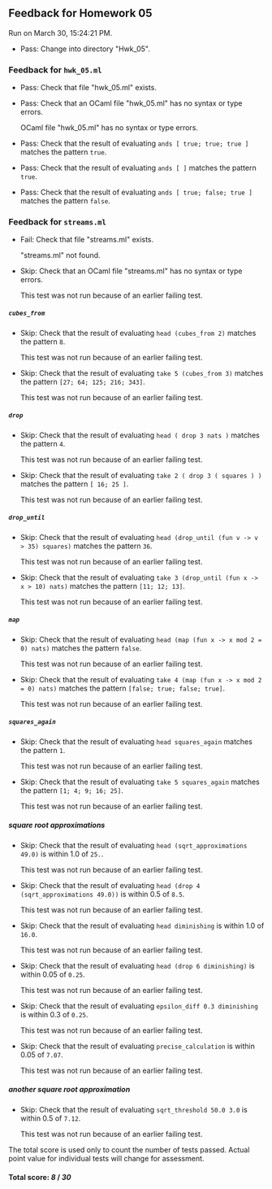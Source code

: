 ## Feedback for Homework 05

Run on March 30, 15:24:21 PM.

+ Pass: Change into directory "Hwk_05".

### Feedback for ``hwk_05.ml``

+ Pass: Check that file "hwk_05.ml" exists.

+ Pass: Check that an OCaml file "hwk_05.ml" has no syntax or type errors.

    OCaml file "hwk_05.ml" has no syntax or type errors.



+ Pass: Check that the result of evaluating `ands [ true; true; true ]` matches the pattern `true`.

   



+ Pass: Check that the result of evaluating `ands [ ]` matches the pattern `true`.

   



+ Pass: Check that the result of evaluating `ands [ true; false; true ]` matches the pattern `false`.

   



### Feedback for ``streams.ml``

+ Fail: Check that file "streams.ml" exists.

     "streams.ml" not found.

+ Skip: Check that an OCaml file "streams.ml" has no syntax or type errors.

  This test was not run because of an earlier failing test.

##### ``cubes_from``

+ Skip: Check that the result of evaluating `head (cubes_from 2)` matches the pattern `8`.

   

  This test was not run because of an earlier failing test.

+ Skip: Check that the result of evaluating `take 5 (cubes_from 3)` matches the pattern `[27; 64; 125; 216; 343]`.

   

  This test was not run because of an earlier failing test.

##### ``drop``

+ Skip: Check that the result of evaluating `head ( drop 3 nats )` matches the pattern `4`.

   

  This test was not run because of an earlier failing test.

+ Skip: Check that the result of evaluating `take 2 ( drop 3 ( squares ) )` matches the pattern `[ 16; 25 ]`.

   

  This test was not run because of an earlier failing test.

##### ``drop_until``

+ Skip: Check that the result of evaluating `head (drop_until (fun v -> v > 35) squares)` matches the pattern `36`.

   

  This test was not run because of an earlier failing test.

+ Skip: Check that the result of evaluating `take 3 (drop_until (fun x -> x > 10) nats)` matches the pattern `[11; 12; 13]`.

   

  This test was not run because of an earlier failing test.

##### ``map``

+ Skip: Check that the result of evaluating `head (map (fun x -> x mod 2 = 0) nats)` matches the pattern `false`.

   

  This test was not run because of an earlier failing test.

+ Skip: Check that the result of evaluating `take 4 (map (fun x -> x mod 2 = 0) nats)` matches the pattern `[false; true; false; true]`.

   

  This test was not run because of an earlier failing test.

##### ``squares_again``

+ Skip: Check that the result of evaluating `head squares_again` matches the pattern `1`.

   

  This test was not run because of an earlier failing test.

+ Skip: Check that the result of evaluating `take 5 squares_again` matches the pattern `[1; 4; 9; 16; 25]`.

   

  This test was not run because of an earlier failing test.

##### square root approximations

+ Skip: Check that the result of evaluating `head (sqrt_approximations 49.0)` is within 1.0 of `25.`.

   

  This test was not run because of an earlier failing test.

+ Skip: Check that the result of evaluating `head (drop 4 (sqrt_approximations 49.0))` is within 0.5 of `8.5`.

   

  This test was not run because of an earlier failing test.

+ Skip: Check that the result of evaluating `head diminishing` is within 1.0 of `16.0`.

   

  This test was not run because of an earlier failing test.

+ Skip: Check that the result of evaluating `head (drop 6 diminishing)` is within 0.05 of `0.25`.

   

  This test was not run because of an earlier failing test.

+ Skip: Check that the result of evaluating `epsilon_diff 0.3 diminishing` is within 0.3 of `0.25`.

   

  This test was not run because of an earlier failing test.

+ Skip: Check that the result of evaluating `precise_calculation` is within 0.05 of `7.07`.

   

  This test was not run because of an earlier failing test.

##### another square root approximation

+ Skip: Check that the result of evaluating `sqrt_threshold 50.0 3.0` is within 0.5 of `7.12`.

   

  This test was not run because of an earlier failing test.

The total score is used only to count the number of tests passed.  Actual point value for individual tests will change for assessment.

#### Total score: _8_ / _30_

